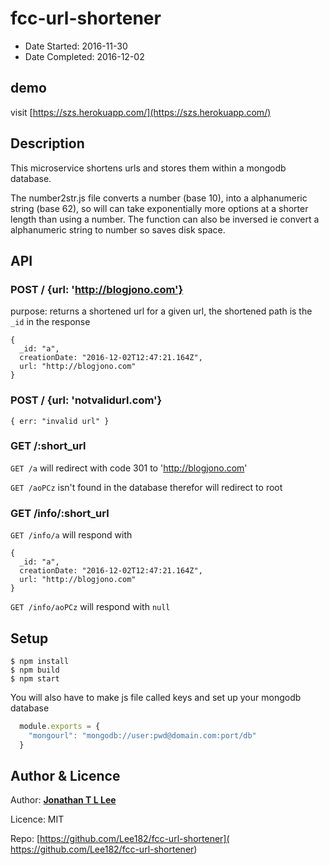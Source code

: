 # fcc-url-shortener
  * Date Started: 2016-11-30
  * Date Completed: 2016-12-02

## demo
visit [https://szs.herokuapp.com/](https://szs.herokuapp.com/)

## Description
This microservice shortens urls and stores them within a mongodb database.

The number2str.js file converts a number (base 10), into a alphanumeric string (base 62), so will can take exponentially more options at a shorter length than using a number. The function can also be inversed ie convert a alphanumeric string to number so saves disk space.

## API
### POST / {url: 'http://blogjono.com'}
purpose: returns a shortened url for a given url, the shortened path is the `_id` in the response
```
{
  _id: "a",
  creationDate: "2016-12-02T12:47:21.164Z",
  url: "http://blogjono.com"
}
```
### POST / {url: 'notvalidurl.com'}
```
{ err: "invalid url" }
```

### GET /:short_url
`GET /a` will redirect with code 301 to 'http://blogjono.com'

`GET /aoPCz` isn't found in the database therefor will redirect to root

### GET /info/:short_url
`GET /info/a` will respond with
```
{
  _id: "a",
  creationDate: "2016-12-02T12:47:21.164Z",
  url: "http://blogjono.com"
}
```
`GET /info/aoPCz` will respond with `null`

## Setup
```
$ npm install
$ npm build
$ npm start
```
You will also have to make js file called keys and set up your mongodb database
```javascript
  module.exports = {
    "mongourl": "mongodb://user:pwd@domain.com:port/db"
  }
```
## Author & Licence
Author: **[Jonathan T L Lee](https://github.com/Lee182)**

Licence: MIT

Repo: [https://github.com/Lee182/fcc-url-shortener]( https://github.com/Lee182/fcc-url-shortener)
